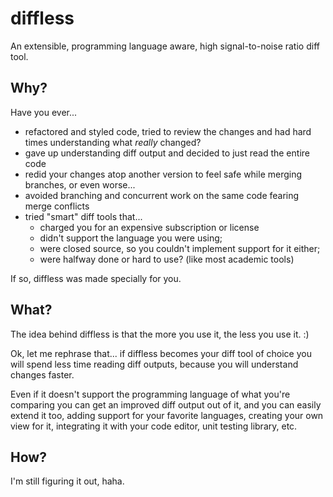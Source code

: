 # diffless

An extensible, programming language aware, high signal-to-noise ratio diff tool.

## Why?

Have you ever...

* refactored and styled code, tried to review the changes and had hard times understanding what *really* changed?
* gave up understanding diff output and decided to just read the entire code
* redid your changes atop another version to feel safe while merging branches, or even worse...
* avoided branching and concurrent work on the same code fearing merge conflicts
* tried "smart" diff tools that...
  * charged you for an expensive subscription or license
  * didn't support the language you were using;
  * were closed source, so you couldn't implement support for it either;
  * were halfway done or hard to use? (like most academic tools)

If so, diffless was made specially for you.

## What?

The idea behind diffless is that the more you use it, the less you use it. :)

Ok, let me rephrase that... if diffless becomes your diff tool of choice you will spend less time reading diff outputs, because you will understand changes faster.

Even if it doesn't support the programming language of what you're comparing you can get an improved diff output out of it, and you can easily extend it too, adding support for your favorite languages, creating your own view for it, integrating it with your code editor, unit testing library, etc.

## How?

I'm still figuring it out, haha.